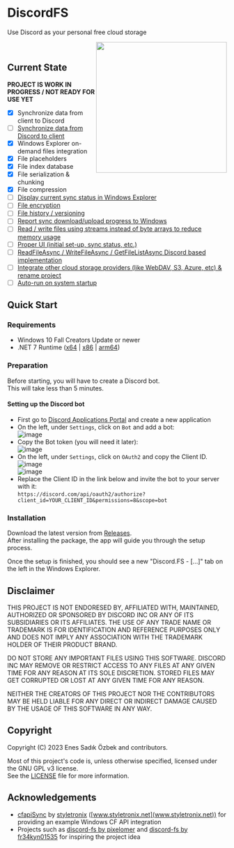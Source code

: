# DiscordFS
Use Discord as your personal free cloud storage

<img align="right" width="auto" height="300" src="https://user-images.githubusercontent.com/1809172/225082445-b201e99b-2eff-4426-ba00-7e3c633c36ad.png">

<br clear="left"/>

## Current State
**PROJECT IS WORK IN PROGRESS / NOT READY FOR USE YET**

- [x] Synchronize data from client to Discord
- [ ] [Synchronize data from Discord to client](https://github.com/Trojaner/DiscordFS/issues/10)
- [x] Windows Explorer on-demand files integration
- [x] File placeholders
- [x] File index database
- [x] File serialization & chunking
- [x] File compression
- [ ] [Display current sync status in Windows Explorer](https://github.com/Trojaner/DiscordFS/issues/2)
- [ ] [File encryption](https://github.com/Trojaner/DiscordFS/issues/1)
- [ ] [File history / versioning](https://github.com/Trojaner/DiscordFS/issues/3)
- [ ] [Report sync download/upload progress to Windows](https://github.com/Trojaner/DiscordFS/issues/4)
- [ ] [Read / write files using streams instead of byte arrays to reduce memory usage](https://github.com/Trojaner/DiscordFS/issues/5)
- [ ] [Proper UI (initial set-up, sync status, etc.)](https://github.com/Trojaner/DiscordFS/issues/6)
- [ ] [ReadFileAsync / WriteFileAsync / GetFileListAsync Discord based implementation](https://github.com/Trojaner/DiscordFS/issues/7)
- [ ] [Integrate other cloud storage providers (like WebDAV, S3, Azure, etc) & rename project](https://github.com/Trojaner/DiscordFS/issues/9)
- [ ] [Auto-run on system startup](https://github.com/Trojaner/DiscordFS/issues/8)

## Quick Start

### Requirements
- Windows 10 Fall Creators Update or newer
- .NET 7 Runtime ([x64](https://dotnet.microsoft.com/en-us/download/dotnet/thank-you/runtime-7.0.3-windows-x64-installer) | [x86](https://dotnet.microsoft.com/en-us/download/dotnet/thank-you/runtime-7.0.3-windows-x86-installer) | [arm64](https://dotnet.microsoft.com/en-us/download/dotnet/thank-you/runtime-7.0.3-windows-arm64-installer))

### Preparation
Before starting, you will have to create a Discord bot.  
This will take less than 5 minutes.  

#### Setting up the Discord bot  
  - First go to [Discord Applications Portal](https://discord.com/developers/applications/) and create a new application 
  - On the left, under `Settings`, click on `Bot` and add a bot:  
       ![image](https://user-images.githubusercontent.com/1809172/225075410-ab913e9c-3d74-4668-aea4-f89a058742ae.png)  
  - Copy the Bot token (you will need it later):  
       ![image](https://user-images.githubusercontent.com/1809172/225076797-fca82c90-dc52-483f-bc93-3e8290709a66.png)  
  - On the left, under `Settings`, click on `OAuth2` and copy the Client ID.  
    ![image](https://user-images.githubusercontent.com/1809172/225078262-539fec5b-9129-441f-96b8-3319e1c56fef.png)  
    ![image](https://user-images.githubusercontent.com/1809172/225078124-743ed2e6-df00-4aaa-a54f-53ef8d82bba0.png)  
  - Replace the Client ID in the link below and invite the bot to your server with it:  
    `https://discord.com/api/oauth2/authorize?client_id=YOUR_CLIENT_ID&permissions=8&scope=bot`

### Installation
Download the latest version from [Releases](https://github.com/Trojaner/DiscordFS/releases).  
After installing the package, the app will guide you through the setup process.  

Once the setup is finished, you should see a new "Discord.FS - [...]" tab on the left in the Windows Explorer.

## Disclaimer
THIS PROJECT IS NOT ENDORESED BY, AFFILIATED WITH, MAINTAINED, AUTHORIZED OR SPONSORED BY DISCORD INC OR ANY OF ITS SUBSIDIARIES OR ITS AFFILIATES.
THE USE OF ANY TRADE NAME OR TRADEMARK IS FOR IDENTIFICATION AND REFERENCE PURPOSES ONLY AND DOES NOT IMPLY ANY 
ASSOCIATION WITH THE TRADEMARK HOLDER OF THEIR PRODUCT BRAND.
  
DO NOT STORE ANY IMPORTANT FILES USING THIS SOFTWARE. 
DISCORD INC MAY REMOVE OR RESTRICT ACCESS TO ANY FILES AT ANY GIVEN TIME FOR ANY REASON AT ITS SOLE DISCRETION. 
STORED FILES MAY GET CORRUPTED OR LOST AT ANY GIVEN TIME FOR ANY REASON. 

NEITHER THE CREATORS OF THIS PROJECT NOR THE CONTRIBUTORS MAY BE HELD LIABLE FOR ANY DIRECT OR INDIRECT DAMAGE CAUSED BY 
THE USAGE OF THIS SOFTWARE IN ANY WAY.

## Copyright
Copyright (C) 2023 Enes Sadık Özbek and contributors.

Most of this project's code is, unless otherwise specified, licensed under the GNU GPL v3 license.  
See the [LICENSE](https://github.com/Trojaner/DiscordFS/blob/main/LICENSE) file for more information.

## Acknowledgements
- [cfapiSync](https://github.com/styletronix/cfapiSync) by [styletronix](https://github.com/styletronix) ([www.styletronix.net](www.styletronix.net)) for providing an example Windows CF API integration
- Projects such as [discord-fs by pixelomer](https://github.com/pixelomer/discord-fs) and [discord-fs by fr34kyn01535](https://github.com/fr34kyn01535/discord-fs) for inspiring the project idea
